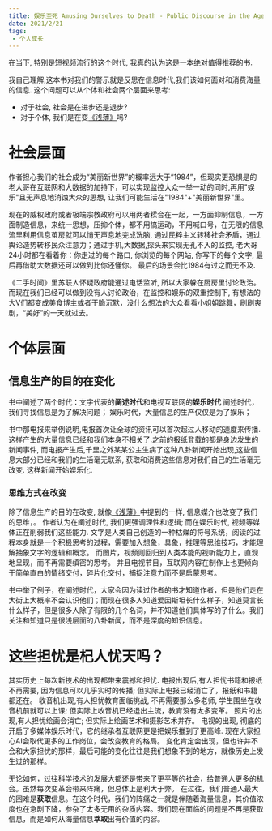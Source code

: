 ```yaml
---
title: 娱乐至死 Amusing Ourselves to Death - Public Discourse in the Age of Show Business 
date: 2021/2/21
tags:
 - 个人成长
---
```


在当下, 特别是短视频流行的这个时代, 我真的认为这是一本绝对值得推荐的书. 

我自己理解,这本书对我们的警示就是反思在信息时代,我们该如何面对和消费海量的信息. 
这个问题可以从个体和社会两个层面来思考:
* 对于社会, 社会是在进步还是退步?
* 对于个体, 我们是在变[《浅薄》](/growth/TheShallows.md)吗?

# 社会层面
作者担心我们的社会成为“美丽新世界”的概率远大于“1984”，但现实更恐惧是的老大哥在互联网和大数据的加持下，可以实现监控大众一举一动的同时,再用"娱乐"且无声息地消蚀大众的思想, 让我们可能生活在"1984"+"美丽新世界"里。

现在的威权政府或者极端宗教政府可以用两者糅合在一起，一方面抑制信息，一方面制造信息，来统一思想，压抑个体，都不用搞运动，不用喊口号，在无限的信息流里利用信息茧房就可以悄无声息地完成洗脑, 通过民粹主义转移社会矛盾，通过舆论造势转移民众注意力；通过手机,大数据,探头来实现无孔不入的监控, 老大哥24小时都在看着你：你走过的每个路口, 你浏览的每个网站, 你写下的每个文字, 最后再借助大数据还可以做到比你还懂你。
最后的场景会比1984有过之而无不及.

《二手时间》里苏联人怀疑政府能通过电话监听, 所以大家躲在厨房里讨论政治。而现在我们已经可以做到没有人讨论政治，在监控和娱乐的双重控制下, 有想法的大V们都变成美食博主或者干脆沉默，没什么想法的大众看看小姐姐跳舞，刷刷爽剧，“美好”的一天就过去。

# 个体层面

## 信息生产的目的在变化
书中阐述了两个时代：文字代表的**阐述时代**和电视互联网的**娱乐时代**
阐述时代，我们寻找信息是为了解决问题；
娱乐时代，大量信息的生产仅仅是为了娱乐；

书中那电报来举例说明,电报首次让全球的资讯可以首次超过人移动的速度来传播. 这样产生的大量信息已经和我们本身不相关了.之前的报纸登载的都是身边发生的新闻事件, 而电报产生后,千里之外某某公主生病了这种八卦新闻开始出现,这些信息大部分已经和我们的生活毫无联系, 获取和消费这些信息对我们自己的生活毫无改变. 这样新闻开始娱乐化.


### 思维方式在改变
除了信息生产的目的在改变, 就像[《浅薄》](/growth/TheShallows/)中提到的一样, 信息媒介也改变了我们的思维，。 
作者认为在阐述时代, 我们更强调理性和逻辑; 而在娱乐时代, 视频等媒体正在削弱我们这些能力.
文字是人类自己创造的一种枯燥的符号系统，阅读的过程本身就是一个积极思考的过程，需要加入想象，具象，推理等思维技巧，才能理解抽象文字的逻辑和概念。
而图片，视频则回归到人类本能的视听能力上，直观地呈现，而不再需要缜密的思考。
并且电视节目，互联网内容在制作上也更倾向于简单直白的情绪交付，碎片化交付，捕捉注意力而不是启蒙思考。

书中举了例子，在阐述时代，大家会因为读过作者的书才知道作者，但是他们走在大街上大概率不会认识他们；而现在很多人知道爱因斯坦长什么样子，知道莫言长什么样子，但是很多人除了有限的几个名词，并不知道他们具体写的了什么。我们关注和知道只是很浅层面的八卦新闻，而不是深度的知识信息。

# 这些担忧是杞人忧天吗？
其实历史上每次新技术的出现都带来震撼和担忧.
电报出现后,有人担忧书籍和报纸不再需要, 因为信息可以几乎实时的传播; 但实际上电报已经消亡了，报纸和书籍都还在。
收音机出现,有人担忧教育面临挑战, 不再需要那么多老师, 学生围坐在收音机前就可以上课; 但实际上收音机已经退出主流，教育没有太多变革。
照片的出现,有人担忧绘画会消亡; 但实际上绘画艺术和摄影艺术并存。
电视的出现, 彻底的开启了多媒体娱乐时代，它的继承者互联网更是把娱乐推到了更高峰. 
现在大家担心AI会取代更多的工作岗位，会改变教育的格局。
变化肯定会出现，但也许并不会和大家担忧的那样，最后可能的变化往往是我们想象不到的地方，就像历史上发生过的那样。

无论如何，过往科学技术的发展大都还是带来了更平等的社会，给普通人更多的机会。虽然每次变革会带来阵痛，但总体上是利大于弊。
在过往，我们普通人最大的困难是**获取**信息。在这个时代，我们的阵痛之一就是伴随着海量信息，其价值浓度也在急剧下降，参杂了太多无用的杂质内容。我们现在面临的问题是不再是获取信息，而是如何从海量信息**萃取**出有价值的内容。


